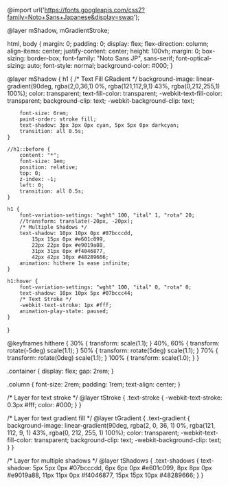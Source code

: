 @import url('https://fonts.googleapis.com/css2?family=Noto+Sans+Japanese&display=swap');

@layer mShadow, mGradientStroke;

html, body {
  margin: 0;
  padding: 0;
  display: flex;
  flex-direction: column;
  align-items: center;
  justify-content: center;
  height: 100vh;
  margin: 0;
  box-sizing: border-box;
  font-family: "Noto Sans JP", sans-serif;
  font-optical-sizing: auto;
  font-style: normal;
  background-color: #000;
}

@layer mShadow {
	h1 {
		/* Text Fill GRadient */
		background-image: linear-gradient(90deg, rgba(2,0,36,1) 0%, rgba(121,112,9,1) 43%, rgba(0,212,255,1) 100%);
		color: transparent;
		text-fill-color: transparent;
		-webkit-text-fill-color: transparent;
		background-clip: text;
		-webkit-background-clip: text;

		font-size: 6rem;
		paint-order: stroke fill;
		text-shadow: 3px 3px 0px cyan, 5px 5px 0px darkcyan;
		transition: all 0.5s;
	}

	//h1::before {
		content: "*";
		font-size: 1em;
		position: relative;
		top: 0;
		z-index: -1;
		left: 0;
		transition: all 0.5s;
	}

	h1 {
		font-variation-settings: "wght" 100, "ital" 1, "rota" 20;
		//transform: translate(-20px, -20px);
		/* Multiple Shadows */
		text-shadow: 10px 10px 0px #07bcccdd,
			15px 15px 0px #e601c099,
			22px 22px 0px #e9019a88,
			31px 31px 0px #f4046877,
			42px 42px 10px #48289666;
		animation: hithere 1s ease infinite;
	}

	h1:hover {
		font-variation-settings: "wght" 100, "ital" 0, "rota" 0;
		text-shadow: 10px 10px 5px #07bccc44;
		/* Text Stroke */
		-webkit-text-stroke: 1px #fff;
		animation-play-state: paused;
	}
}

@keyframes hithere {
  30% { transform: scale(1.1); }
  40%, 60% { transform: rotate(-5deg) scale(1.1); }
  50% { transform: rotate(5deg) scale(1.1); }
  70% { transform: rotate(0deg) scale(1.1); }
  100% { transform: scale(1.0); }
}

.container {
  display: flex;
  gap: 2rem;
}

.column {
  font-size: 2rem;
  padding: 1rem;
  text-align: center;
}

/* Layer for text stroke */
@layer tStroke {
  .text-stroke {
    -webkit-text-stroke: 0.3px #fff;
    color: #000;
  }
}

/* Layer for text gradient fill */
@layer tGradient {
  .text-gradient {
    background-image: linear-gradient(90deg, rgba(2, 0, 36, 1) 0%, rgba(121, 112, 9, 1) 43%, rgba(0, 212, 255, 1) 100%);
    color: transparent;
    -webkit-text-fill-color: transparent;
    background-clip: text;
    -webkit-background-clip: text;
  }
}

/* Layer for multiple shadows */
@layer tShadows {
  .text-shadows {
    text-shadow: 5px 5px 0px #07bcccdd,
                 6px 6px 0px #e601c099,
                 8px 8px 0px #e9019a88,
                 11px 11px 0px #f4046877,
                 15px 15px 10px #48289666;
  }
}
